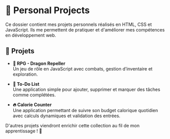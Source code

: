 # 🚀 Personal Projects

Ce dossier contient mes projets personnels réalisés en HTML, CSS et JavaScript. Ils me permettent de pratiquer et d'améliorer mes compétences en développement web.

## 📌 Projets

- **🐉 RPG - Dragon Repeller**  
  Un jeu de rôle en JavaScript avec combats, gestion d’inventaire et exploration.

- **📝 To-Do List**  
  Une application simple pour ajouter, supprimer et marquer des tâches comme complétées.

- **🔥 Calorie Counter**  
  Une application permettant de suivre son budget calorique quotidien avec calculs dynamiques et validation des entrées.

D'autres projets viendront enrichir cette collection au fil de mon apprentissage ! 🚀
